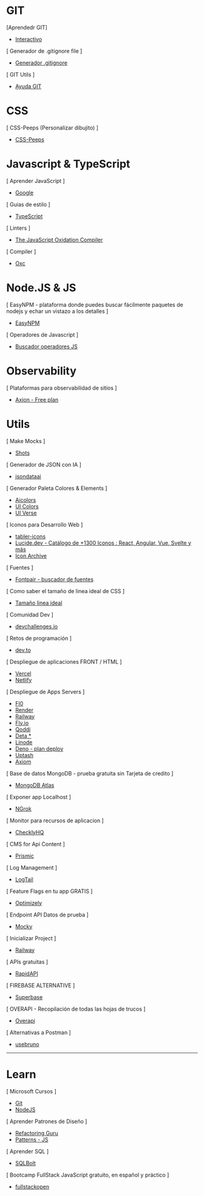 # GIT
[Aprendedr GIT]
- [Interactivo](https://learngitbranching.js.org/?locale=es_ES)

[ Generador de .gitignore file ]
- [Generador .gitignore](https://www.toptal.com/developers/gitignore/)

[ GIT Utils ]
- [Ayuda GIT](https://firstaidgit.io/#/)

# CSS

[ CSS-Peeps (Personalizar dibujito) ]
- [CSS-Peeps](https://css-peeps.com/)

# Javascript & TypeScript

[ Aprender JavaScript ]
- [ Google ](https://web.dev/learn/javascript/welcome?hl=es-419)

[ Guias de estilo ]
- [ TypeScript ](https://mkosir.github.io/typescript-style-guide/)

[ Linters ]
- [ The JavaScript Oxidation Compiler ](https://oxc-project.github.io/)

[ Compiler ]
- [Oxc](https://oxc-project.github.io/)

# Node.JS & JS

[ EasyNPM - plataforma donde puedes buscar fácilmente paquetes de nodejs y echar un vistazo a los detalles ]
- [EasyNPM](https://easynpm.netlify.app/)

[ Operadores de Javascript ]
- [ Buscador operadores JS ](https://www.joshwcomeau.com/operator-lookup/)

# Observability
[ Plataformas para observabilidad de sitios ]
- [ Axion - Free plan ](https://axiom.co/)

# Utils

[ Make Mocks ]
- [Shots](https://shots.so/)

[ Generador de JSON con IA ]
- [jsondataai](https://www.jsondataai.com/)

[ Generador Paleta Colores & Elements ]
- [Aicolors](https://aicolors.co/)
- [UI Colors](https://uicolors.app/)
- [UI Verse](https://uiverse.io/)

[ Iconos para Desarrollo Web ]

- [tabler-icons](https://tabler-icons.io/)
- [Lucide.dev - Catálogo de +1300 Iconos : React, Angular, Vue, Svelte y más ](https://lucide.dev/)
- [Icon Archive](https://iconarchive.com)

[ Fuentes ]
- [Fontpair - buscador de fuentes](https://www.fontpair.co/)

[ Como saber el tamaño de linea ideal de CSS ]
- [Tamaño linea ideal](https://thegoodlineheight.com/)

[ Comunidad Dev ]

- [devchallenges.io](https://devchallenges.io/)

[ Retos de programación ]

- [dev.to](https://dev.to/)

[ Despliegue de aplicaciones FRONT / HTML ]

- [Vercel](https://vercel.com/new/templates)
- [Netlify](https://netlify.com/)

[ Despliegue de Apps Servers ]
- [Fl0](https://www.fl0.com/)
- [Render](https://render.com/)
- [Railway](https://railway.app/)
- [Fly.io](https://fly.io/)
- [Qoddi](https://qoddi.com/)
- [Deta *](https://www.deta.sh/)
- [Linode](https://www.linode.com/es/)
- [Deno - plan deploy](https://deno.land/)
- [Uptash](https://upstash.com/)
- [Axiom](https://axiom.co/)

[ Base de datos MongoDB - prueba gratuita sin Tarjeta de credito ]

- [MongoDB Atlas](https://www.mongodb.com/es/atlas/database)

[ Exponer app Localhost ]

- [NGrok](https://ngrok.com/)

[ Monitor para recursos de aplicacion ]

- [ChecklyHQ](https://www.checklyhq.com/)

[ CMS for Api Content ]
- [Prismic](https://prismic.io/lp/headless-content-management-system-brand)

[ Log Management ]
- [LogTail](https://betterstack.com/logtail)

[ Feature Flags en tu app GRATIS ]
- [Optimizely](https://www.optimizely.com/free-feature-flagging/)

[ Endpoint API Datos de prueba ]
- [Mocky](https://designer.mocky.io/)

[ Inicializar Project ]
- [Railway](https://railway.app/new)

[ APIs gratuitas ]
- [RapidAPI](https://rapidapi.com/collection/list-of-free-apis)

[ FIREBASE ALTERNATIVE ]
- [Superbase](https://supabase.com/)

[ OVERAPI - Recopilación de todas las hojas de trucos ]
- [Overapi](https://overapi.com/)

[ Alternativas a Postman ]
- [usebruno](https://www.usebruno.com/)

------------------------

# Learn

[ Microsoft Cursos ]
- [Git](https://docs.microsoft.com/es-es/learn/modules/intro-to-git/)
- [NodeJS](https://docs.microsoft.com/es-es/learn/paths/build-javascript-applications-nodejs/)

[ Aprender Patrones de Diseño ]
- [Refactoring Guru](https://refactoring.guru/es/design-patterns)
- [Patterns - JS](https://www.patterns.dev/)

[ Aprender SQL ]
- [SQLBolt](https://sqlbolt.com/)

[ Bootcamp FullStack JavaScript gratuito, en español y práctico ]
- [fullstackopen](https://fullstackopen.com/es/)



